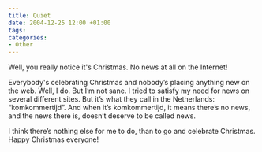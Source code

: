 ```yaml
---
title: Quiet
date: 2004-12-25 12:00 +01:00
tags:
categories:
- Other
---
```

Well, you really notice it's Christmas. No news at all on the Internet!

Everybody's celebrating Christmas and nobody’s placing anything new on the web. Well, I do. But I’m not sane. I tried to satisfy my need for news on several different sites. But it’s what they call in the Netherlands: “komkommertijd”. And when it’s komkommertijd, it means there’s no news, and the news there is, doesn’t deserve to be called news.

I think there’s nothing else for me to do, than to go and celebrate Christmas. Happy Christmas everyone!